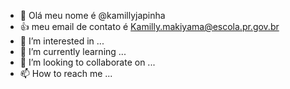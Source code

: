 - 👋 Olá meu nome é @kamillyjapinha
- :+1: meu email de contato é Kamilly.makiyama@escola.pr.gov.br
- 👀 I’m interested in ...
- 🌱 I’m currently learning ...
- 💞️ I’m looking to collaborate on ...
- 📫 How to reach me ...

<!---
kamillyjapinha/kamillyjapinha is a ✨ special ✨ repository because its `README.md` (this file) appears on your GitHub profile.
You can click the Preview link to take a look at your changes.
--->

